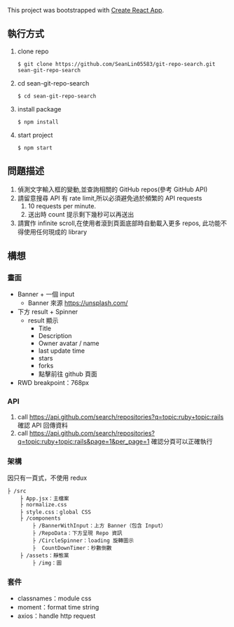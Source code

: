 This project was bootstrapped with [Create React App](https://github.com/facebook/create-react-app).

## 執行方式
1. clone repo
    ```
    $ git clone https://github.com/SeanLin05583/git-repo-search.git sean-git-repo-search
    ```
2. cd sean-git-repo-search
    ```
    $ cd sean-git-repo-search
    ```
3. install package
    ```
    $ npm install
    ```
4. start project
    ```
    $ npm start
    ```
    
## 問題描述
1. 偵測文字輸入框的變動,並查詢相關的 GitHub repos(參考 GitHub API)
2. 請留意搜尋 API 有 rate limit,所以必須避免過於頻繁的 API requests
    1. 10 requests per minute.
    2. 送出時 count 提示剩下幾秒可以再送出
3. 請實作 infinite scroll,在使用者滾到頁面底部時自動載入更多 repos, 此功能不得使用任何現成的 library


## 構想

### 畫面

- Banner + 一個 input
    - Banner 來源 https://unsplash.com/
- 下方 result + Spinner
    - result 顯示
        - Title
        - Description
        - Owner avatar / name
        - last update time
        - stars
        - forks
        - 點擊前往 github 頁面
- RWD breakpoint：768px 
        

### API

1. call https://api.github.com/search/repositories?q=topic:ruby+topic:rails 確認 API 回傳資料
2. call https://api.github.com/search/repositories?q=topic:ruby+topic:rails&page=1&per_page=1 確認分頁可以正確執行

### 架構
因只有一頁式，不使用 redux
```
├ /src
    ├ App.jsx：主檔案
    ├ normalize.css
    ├ style.css：global CSS
    ├ /components
        ├ /BannerWithInput：上方 Banner（包含 Input）
        ├ /RepoData：下方呈現 Repo 資訊
        ├ /CircleSpinner：loading 旋轉圖示
        ├  CountDownTimer：秒數倒數
    ├ /assets：靜態黨
        ├ /img：圖
```
### 套件
 - classnames：module css
 - moment：format time string
 - axios：handle http request
